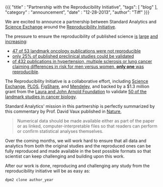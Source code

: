 {{{
	"title" : "Partnership with the Reproducibility Initiative",
	"tags": [ "blog" ],
	"category" : "announcement",
	"date" : "12-28-2013",
    "author": "Tiff"
}}}


We are excited to announce a partnership between Standard Analytics
and [Science Exchange]( https://www.scienceexchange.com) around the
[Reproducibility Initiative](https://www.scienceexchange.com/reproducibility).

The pressure to ensure the reproducibility of published science
[is](http://articles.latimes.com/2013/oct/27/business/la-fi-hiltzik-20131027)
[large](http://online.wsj.com/news/articles/SB10001424052970203764804577059841672541590)
[and](http://www.forbes.com/sites/brucebooth/2012/09/26/scientific-reproducibility-begleys-six-rules)
[increasing](http://www.economist.com/news/briefing/21588057-scientists-think-science-self-correcting-alarming-degree-it-not-trouble):

- [47 of 53 landmark oncology publications were not reproducible](http://www.nature.com/nature/journal/v483/n7391/full/483531a.html)
- [only 25% of published preclinical studies could be validated](http://www.nature.com/nrd/journal/v10/n9/full/nrd3439-c1.html)
- [of 432 publications in hypertension, multiple sclerosis or lung cancer claiming differences in risk for men versus women, **only one** was reproducible](http://jama.jamanetwork.com/article.aspx?articleid=208562).

The Reproducibility Initiative is a collaborative effort, including
[Science Exchange](https://www.scienceexchange.com),
[PLOS](http://www.plos.org/), [FigShare](http://figshare.com/), and
[Mendeley](http://www.mendeley.com/), and backed by a $1.3 million grant
from the
[Laura and John Arnold Foundation](http://www.arnoldfoundation.org/)
to validate [50 of the landmark studies in cancer biology](
https://osf.io/p7ayb/wiki/home/).

Standard Analytics' mission in this partnership is perfectly
summarized by this commentary by Prof. David Vaux published in
[Nature](http://www.nature.com/nature/journal/v492/n7428/full/492180a.html),

>Numerical data should be made available either as part of the paper
>or as linked, computer-interpretable files so that readers can
>perform or confirm statistical analyses themselves.
 
Over the coming months, we will work hard to ensure that all data and
analytics from both the original studies and the reproduced ones can be
fully reproduced and made available in the best possible formats so
that scientist can keep challenging and building upon this work.

After our work is done, reproducing and challenging any study from
the reproducibility initiative will be as easy as:

    dpm2 clone author_year

